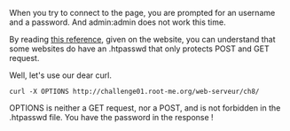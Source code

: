 When you try to connect to the page, you are prompted for an username and a password. And admin:admin does not work this time.

By reading [this reference](http://repository.root-me.org/Exploitation%20-%20Web/EN%20-%20HTTP%20basic%20authentication%20and%20digest%20authentication.pdf), given on the website, you can understand that some websites do have an .htpasswd that only protects POST and GET request.

Well, let's use our dear curl.

```
curl -X OPTIONS http://challenge01.root-me.org/web-serveur/ch8/
```

OPTIONS is neither a GET request, nor a POST, and is not forbidden in the .htpasswd file.
You have the password in the response !
